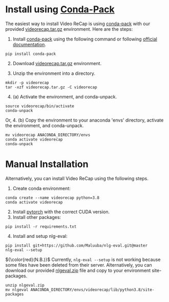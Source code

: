 # Install using [Conda-Pack](https://conda.github.io/conda-pack/)

The easiest way to install Video ReCap is using [conda-pack](https://conda.github.io/conda-pack/) with our provided [videorecap.tar.gz](https://drive.google.com/file/d/1lHm_-niZGW5f9bIT81ZWtMLH2pttI_lq/view?usp=sharing) environment. Here are the steps:

1. Install [conda-pack](https://conda.github.io/conda-pack/) using the following command or following [official documentation](https://conda.github.io/conda-pack/).
```
pip install conda-pack
```
2. Download [videorecap.tar.gz](https://drive.google.com/file/d/1lHm_-niZGW5f9bIT81ZWtMLH2pttI_lq/view?usp=sharing) environment.

3. Unzip the environment into a directory.
```
mkdir -p videorecap
tar -xzf videorecap.tar.gz -C videorecap
```

4. (a) Activate the environment, and conda-unpack.
```
source videorecap/bin/activate
conda-unpack
```
Or, 4. (b) Copy the environment to your anaconda 'envs' directory, activate the environment, and conda-unpack.
```
mv videorecap ANACONDA_DIRECTORY/envs
conda activate videorecap
conda-unpack
```

# Manual Installation
Alternatively, you can install Video ReCap using the following steps.

1. Create conda environment:
```
conda create --name videorecap python=3.8
conda activate videorecap
```
2. Install [pytorch](https://pytorch.org) with the correct CUDA version.
3. Install other packages:
```
pip install -r requirements.txt
```
4. Install and setup nlg-eval:
```
pip install git+https://github.com/Maluuba/nlg-eval.git@master
nlg-eval --setup
```
${\color{red}(N.B.)}$
Currently, `nlg-eval --setup` is not working because some files have been deleted from their server. Alternatively, you can download our provided [nlgeval.zip](https://drive.google.com/file/d/1psevNdbfQM5HI2jfN6UVq57cWrqDm57G/view?usp=sharing) file and copy to your environment site-packages.

```
unzip nlgeval.zip
mv nlgeval ANACONDA_DIRECTORY/envs/videorecap/lib/python3.8/site-packages
```